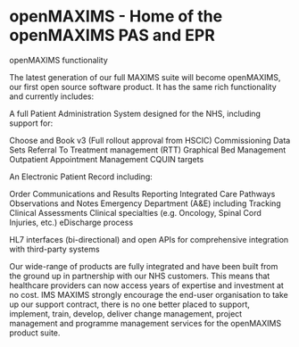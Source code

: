 openMAXIMS - Home of the openMAXIMS PAS and EPR
===============================================

openMAXIMS functionality

The latest generation of our full MAXIMS suite will become openMAXIMS, our first open source software product. It has the same rich functionality and currently includes:

A full Patient Administration System designed for the NHS, including support for:

Choose and Book v3 (Full rollout approval from HSCIC)
Commissioning Data Sets
Referral To Treatment management (RTT)
Graphical Bed Management
Outpatient Appointment Management
CQUIN targets


An Electronic Patient Record including:

Order Communications and Results Reporting
Integrated Care Pathways
Observations and Notes
Emergency Department (A&E) including Tracking
Clinical Assessments
Clinical specialties (e.g. Oncology, Spinal Cord Injuries, etc.)
eDischarge process


HL7 interfaces (bi-directional) and open APIs for comprehensive integration with third-party systems

Our wide-range of products are fully integrated and have been built from the ground up in partnership with our NHS customers. This means that healthcare providers can now access years of expertise and investment at no cost. IMS MAXIMS strongly encourage the end-user organisation to take up our support contract, there is no one better placed to support, implement, train, develop, deliver change management, project management and programme management services for the openMAXIMS product suite.

